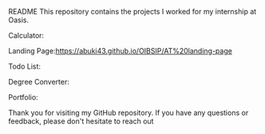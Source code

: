 README
This repository contains the projects I worked for my internship at Oasis.  

Calculator:

Landing Page:https://abuki43.github.io/OIBSIP/AT%20landing-page

Todo List:

Degree Converter:

Portfolio:

Thank you for visiting my GitHub repository. If you have any questions or feedback, please don't hesitate to reach out
